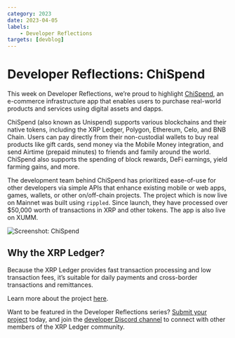 ```yaml
---
category: 2023
date: 2023-04-05
labels:
    - Developer Reflections
targets: [devblog]
---
```

# Developer Reflections: ChiSpend

This week on Developer Reflections, we’re proud to highlight [ChiSpend](https://unispend.com/), an e-commerce infrastructure app that enables users to purchase real-world products and services using digital assets and dapps. 

<!-- BREAK -->

ChiSpend (also known as Unispend) supports various blockchains and their native tokens, including the XRP Ledger, Polygon, Ethereum, Celo, and BNB Chain. Users can pay directly from their non-custodial wallets to buy real products like gift cards, send money via the Mobile Money integration, and send Airtime (prepaid minutes) to friends and family around the world. ChiSpend also supports the spending of block rewards, DeFi earnings, yield farming gains, and more. 

The development team behind ChiSpend has prioritized ease-of-use for other developers via simple APIs that enhance existing mobile or web apps, games, wallets, or other on/off-chain projects. The project which is now live on Mainnet was built using `rippled`. Since launch, they have processed over $50,000 worth of transactions in XRP and other tokens. The app is also live on XUMM.

![Screenshot: ChiSpend](/blog/img/dev-reflections-chispend.png)

## Why the XRP Ledger?

Because the XRP Ledger provides fast transaction processing and low transaction fees, it’s suitable for daily payments and cross-border transactions and remittances. 

Learn more about the project [here](https://unispend.com/).

Want to be featured in the Developer Reflections series? [Submit your project](https://xrpl.org/contribute.html#xrpl-blog) today, and join the [developer Discord channel](https://discord.gg/sfX3ERAMjH) to connect with other members of the XRP Ledger community.

